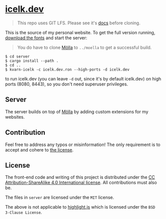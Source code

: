 # [icelk.dev](https://icelk.dev/)

> This repo uses GIT LFS. Please see it's [docs](https://git-lfs.com/) before cloning.

This is the source of my personal website.
To get the full version running,
[download the fonts](download-fonts.sh) and start the server:

> You do have to clone [Mölla](https://github.com/Icelk/moella)
> to `../moella` to get a successful build.

```shell
$ cd server
$ cargo install --path .
$ cd ..
$ kvarn-icelk -c icelk.dev.ron --high-ports -d icelk.dev
```

to run icelk.dev (you can leave `-d` out, since it's by default icelk.dev)
on high ports (8080, 8443), so you don't need superuser privileges.

## Server

The server builds on top of [Mölla](https://github.com/Icelk/moella) by adding
custom extensions for my websites.

## Contribution

Feel free to address any typos or misinformation!
The only requirement is to accept and cohere to [the license](#license).

## License

The front-end code and writing of this project is distributed under the
[CC Attribution-ShareAlike 4.0 International license](LICENSE).
All contributions must also be.

The files in `server` are licensed under the `MIT` license.

The above is not applicable to [highlight.js](highlight.js) which is licensed under the `BSD 3-Clause License`.
